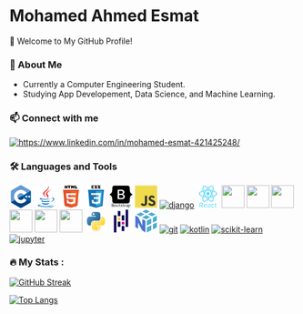 # Mohamed Ahmed Esmat

👋 Welcome to My GitHub Profile!


### 🌱 About Me

- Currently a Computer Engineering Student.
- Studying App Developement, Data Science, and Machine Learning.

### 📫 Connect with me

<p align="left">
<a href="https://www.linkedin.com/in/mohamed-esmat-421425248/" target="blank"><img align="center" src="https://raw.githubusercontent.com/rahuldkjain/github-profile-readme-generator/master/src/images/icons/Social/linked-in-alt.svg" alt="https://www.linkedin.com/in/mohamed-esmat-421425248/" height="30" width="40" /></a>

### 🛠️ Languages and Tools 
<p align="left"><a href="https://www.w3schools.com/cpp/" target="_blank" rel="noreferrer"><img src="https://raw.githubusercontent.com/devicons/devicon/master/icons/cplusplus/cplusplus-original.svg" alt="cplusplus" width="40" height="40" /></a> <a href="https://www.java.com" target="_blank" rel="noreferrer"><img src="https://raw.githubusercontent.com/devicons/devicon/master/icons/java/java-original.svg" alt="java" width="40" height="40" /></a> <a href="https://www.w3.org/html/" target="_blank" rel="noreferrer"><img src="https://raw.githubusercontent.com/devicons/devicon/master/icons/html5/html5-original-wordmark.svg" alt="html5" width="40" height="40" /></a> <a href="https://www.w3schools.com/css/" target="_blank" rel="noreferrer"><img src="https://raw.githubusercontent.com/devicons/devicon/master/icons/css3/css3-original-wordmark.svg" alt="css3" width="40" height="40" /></a> <a href="https://getbootstrap.com" target="_blank" rel="noreferrer"><img src="https://raw.githubusercontent.com/devicons/devicon/master/icons/bootstrap/bootstrap-plain-wordmark.svg" alt="bootstrap" width="40" height="40" /></a> <a href="https://developer.mozilla.org/en-US/docs/Web/JavaScript" target="_blank" rel="noreferrer"><img src="https://raw.githubusercontent.com/devicons/devicon/master/icons/javascript/javascript-original.svg" alt="javascript" width="40" height="40" /></a> <a href="https://www.djangoproject.com/" target="_blank" rel="noreferrer"><img src="https://cdn.worldvectorlogo.com/logos/django.svg" alt="django" width="40" height="40" /></a> <a href="https://reactjs.org/" target="_blank" rel="noreferrer"><img src="https://raw.githubusercontent.com/devicons/devicon/master/icons/react/react-original-wordmark.svg" alt="react" width="40" height="40" /></a> <a href="https://www.android.com/" target="_blank" rel="noreferrer"><img src="https://cdn.jsdelivr.net/gh/devicons/devicon/icons/android/android-original.svg" width="40" height="40"/></a> <a href="https://developer.android.com/studio" target="_blank" rel="noreferrer"><img src="https://cdn.jsdelivr.net/gh/devicons/devicon/icons/androidstudio/androidstudio-original.svg" width="40" height="40"/></a> <a href="https://dart.dev/" target="_blank" rel="noreferrer"><img src="https://cdn.jsdelivr.net/gh/devicons/devicon/icons/dart/dart-plain.svg" width="40" height="40"/></a> <a href="https://flutter.dev/" target="_blank" rel="noreferrer"><img src="https://cdn.jsdelivr.net/gh/devicons/devicon/icons/flutter/flutter-original.svg" width="40" height="40"/></a> <a href="https://www.sqlite.org/index.html" target="_blank" rel="noreferrer"><img src="https://cdn.jsdelivr.net/gh/devicons/devicon/icons/sqlite/sqlite-original.svg" width="40" height="40"/></a> <a href="https://firebase.google.com/" target="_blank" rel="noreferrer"><img src="https://cdn.jsdelivr.net/gh/devicons/devicon/icons/firebase/firebase-plain.svg" width="40" height="40"/></a> <a href="https://www.python.org" target="_blank" rel="noreferrer"><img src="https://raw.githubusercontent.com/devicons/devicon/master/icons/python/python-original.svg" alt="python" width="40" height="40" /></a> <a href="https://pandas.pydata.org/" target="_blank" rel="noreferrer"><img src="https://raw.githubusercontent.com/devicons/devicon/2ae2a900d2f041da66e950e4d48052658d850630/icons/pandas/pandas-original.svg" alt="pandas" width="40" height="40" /></a> <a href="https://numpy.org/" target="_blank" rel="noreferrer"><img src="https://raw.githubusercontent.com/devicons/devicon/master/icons/numpy/numpy-original.svg" alt="numpy" width="40" height="40" /></a> <a href="https://git-scm.com/" target="_blank" rel="noreferrer"><img src="https://www.vectorlogo.zone/logos/git-scm/git-scm-icon.svg" alt="git" width="40" height="40" /></a> <a href="https://kotlinlang.org/" target="_blank" rel="noreferrer"><img src="https://cdn.jsdelivr.net/gh/devicons/devicon/icons/kotlin/kotlin-original.svg" alt="kotlin" width="40" height="40" /></a> <a href="https://scikit-learn.org/stable/" target="_blank" rel="noreferrer"><img src="https://upload.wikimedia.org/wikipedia/commons/0/05/Scikit_learn_logo_small.svg" alt="scikit-learn" width="40" height="40" /></a> <a href="https://jupyter.org/" target="_blank" rel="noreferrer"><img src="https://upload.wikimedia.org/wikipedia/commons/thumb/3/38/Jupyter_logo.svg/883px-Jupyter_logo.svg.png" alt="jupyter" width="40" height="40" /></a></p>

### :fire: My Stats :
[![GitHub Streak](http://github-readme-streak-stats.herokuapp.com?user=Mohamed-Ahmed-Esmat&theme=tokyonight&hide_border=true&hide_current_streak=true)](https://git.io/streak-stats)

[![Top Langs](https://github-readme-stats.vercel.app/api/top-langs/?username=Mohamed-Ahmed-Esmat&layout=pie)](https://github.com/anuraghazra/github-readme-stats)



